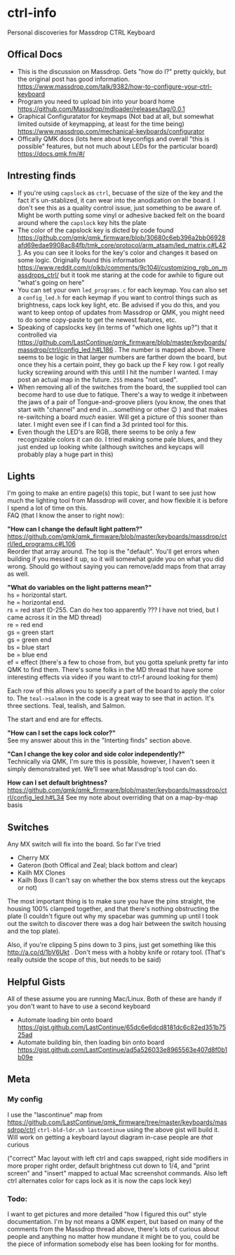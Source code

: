 # ctrl-info
Personal discoveries for Massdrop CTRL Keyboard

## Offical Docs
* This is the discussion on Massdrop. Gets "how do I?" pretty quickly, but the original post has good information. https://www.massdrop.com/talk/9382/how-to-configure-your-ctrl-keyboard
* Program you need to upload bin into your board home https://github.com/Massdrop/mdloader/releases/tag/0.0.1
* Graphical Configuratator for keymaps (Not bad at all, but somewhat limited outside of keymapping, at least for the time being) https://www.massdrop.com/mechanical-keyboards/configurator
* Offically QMK docs (lots here about keyconfigs and overall "this is possible" features, but not much about LEDs for the particular board) https://docs.qmk.fm/#/

## Intresting finds
* If you're using `capslock` as `ctrl`, becuase of the size of the key and the fact it's un-stablized, it can wear into the anodization on the board. I don't see this as a quality control issue, just something to be aware of. Might be worth putting some vinyl or adhesive backed felt on the board around where the `capslock` key hits the plate
* The color of the capslock key is dicted by code found https://github.com/qmk/qmk_firmware/blob/30680c6eb396a2bb06928afd69edae9908ac84fb/tmk_core/protocol/arm_atsam/led_matrix.c#L421. As you can see it looks for the key's color and changes it based on some logic. Originally found this information https://www.reddit.com/r/olkb/comments/9c104l/customizing_rgb_on_massdrops_ctrl/ but it took me staring at the code for awhile to figure out "what's going on here"
* You can set your own `led_programs.c` for each keymap. You can also set a `config_led.h` for each keymap if you want to control things such as brightness, caps lock key light, etc. Be advised if you do this, and you want to keep ontop of updates from Massdrop or QMK, you might need to do some copy-paste to get the newest features, etc. 
* Speaking of capslocks key (in terms of "which one lights up?") that it controlled via https://github.com/LastContinue/qmk_firmware/blob/master/keyboards/massdrop/ctrl/config_led.h#L186 . The number is mapped above. There seems to be logic in that larger numbers are farther down the board, but once they his a certain point, they go back up the F key row. I got really lucky screwiing around with this until I hit the number I wanted. I may post an actual map in the future. `255` means "not used".
* When removing all of the switches from the board, the supplied tool can become hard to use due to fatique. There's a way to wedge it inbetween the jaws of a pair of Tongue-and-groove pliers (you know, the ones that start with "channel" and end in....something or other 😉 ) and that makes re-switching a board _much_ easier. Will get a picture of this sooner than later. I might even see if I can find a 3d printed tool for this.
* Even though the LED's are RGB, there seems to be only a few recognizable colors it can do. I tried making some pale blues, and they just ended up looking white (although switches and keycaps will probably play a huge part in this)

## Lights
I'm going to make an entire page(s) this topic, but I want to see just how much the lighting tool from Massdrop will cover, and how flexible it is before I spend a lot of time on this.  
FAQ (that I know the anser to right now):

**"How can I change the default light pattern?"**  
https://github.com/qmk/qmk_firmware/blob/master/keyboards/massdrop/ctrl/led_programs.c#L106  
Reorder that array around. The top is the "default". You'll get errors when building if you messed it up, so it will somewhat guide you on what you did wrong. Should go without saying you can remove/add maps from that array as well. 

**"What do variables on the light patterns mean?"**  
hs = horizontal start.   
he = horizontal end.  
rs = red start (0-255. Can do hex too apparently ??? I have not tried, but I came across it in the MD thread)  
re = red end  
gs = green start  
gs = green end  
bs = blue start  
be = blue end  
ef = effect (there's a few to chose from, but you gotta spelunk pretty far into QMK to find them. There's some folks in the MD thread that have some interesting effects via video if you want to ctrl-f around looking for them)  

Each row of this allows you to specify a part of the board to apply the color to. The  `teal->salmon` in the code is a great way to see that in action. It's three sections. Teal, tealish, and Salmon.   

The start and end are for effects.

**"How can I set the caps lock color?"**  
See my answer about this in the "Interting finds" section above.

**"Can I change the key color and side color independently?"**  
Technically via QMK, I'm sure this is possible, however, I haven't seen it simply demonstraited yet. We'll see what Massdrop's tool can do.

**How can I set default brightness?**  
https://github.com/qmk/qmk_firmware/blob/master/keyboards/massdrop/ctrl/config_led.h#L34 See my note about overriding that on a map-by-map basis

## Switches
Any MX switch will fix into the board. So far I've tried
* Cherry MX
* Gateron (both Offical and Zeal; black bottom and clear)
* Kailh MX Clones
* Kailh Boxs (I can't say on whether the box stems stress out the keycaps or not) 

The most important thing is to make sure you have the pins straight, the housing 100% clamped together, and that there's nothing obstructing the plate (I couldn't figure out why my spacebar was gumming up until I took out the switch to discover there was a dog hair between the switch housing and the top plate).

Also, if you're clipping 5 pins down to 3 pins, just get something like this http://a.co/d/1bV6Ukt . Don't mess with a hobby knife or rotary tool. (That's really outside the scope of this, but needs to be said)

## Helpful Gists 
All of these assume you are running Mac/Linux. Both of these are handy if you don't want to have to use a second keyboard
* Automate loading bin onto board https://gist.github.com/LastContinue/65dc6e6dcd8181dc6c82ed351b7525ad
* Automate building bin, then loading bin onto board https://gist.github.com/LastContinue/ad5a526033e8965563e407d8f0b1b09e

## Meta
### My config

I use the "lascontinue" map from https://github.com/LastContinue/qmk_firmware/tree/master/keyboards/massdrop/ctrl
`ctrl-bld-ldr.sh lastcontinue` using the above gist will build it. Will work on getting a keyboard layout diagram in-case people are _that_ curious

("correct" Mac layout with left ctrl and caps swapped, right side modifiers in more proper right order, default brightness cut down to 1/4, and "print screen" and "insert" mapped to actual Mac screenshot commands. Also left ctrl alternates color for caps lock as it is now the caps lock key)

### Todo:
I want to get pictures and more detailed "how I figured this out" style documentation. I'm by not means a QMK expert, but based on many of the comments from the Massdrop thread above, there's lots of curious about people and anything no matter how mundane it might be to you, could be the piece of information somebody else has been looking for for months. 
